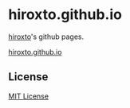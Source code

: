 # hiroxto.github.io

[hiroxto](https://github.com/hiroxto)'s github pages.

[hiroxto.github.io](https://hiroxto.github.io/)

## License

[MIT License](https://github.com/hiroxto/hiroxto.github.io/blob/master/LICENSE "MIT License")
